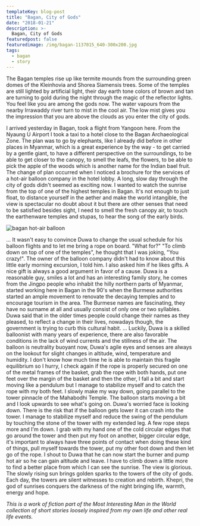 ```yaml
---
templateKey: blog-post
title: "Bagan, City of Gods"
date: "2018-01-21"
description: >-
  Bagan, City of Gods
featuredpost: false
featuredimage: /img/bagan-1137015_640-300x200.jpg
tags:
  - bagan
  - story
---
```


The Bagan temples rise up like termite mounds from the surrounding green domes of the Kleinhovia and Shorea Siamensis trees. Some of the temples are still lighted by artificial light, their day earth tone colors of brown and tan are turning to gold during the night through the magic of the reflector lights. You feel like you are among the gods now. The water vapours from the nearby Irrawaddy river turn to mist in the cool air. The low mist gives you the impression that you are above the clouds as you enter the city of gods.

I arrived yesterday in Bagan, took a flight from Yangoon here. From the Nyaung U Airport I took a taxi to a hotel close to the Bagan Archaeological Zone. The plan was to go by elephants, like I already did before in other places in Myanmar, which is a great experience by the way - to get carried by a gentle giant, to have a different perspective on the surroundings, to be able to get closer to the canopy, to smell the leafs, the flowers, to be able to pick the apple of the woods which is another name for the Indian bael fruit. The change of plan occurred when I noticed a brochure for the services of a hot-air balloon company in the hotel lobby. A long, slow day through the city of gods didn't seemed as exciting now. I wanted to watch the sunrise from the top of one of the highest temples in Bagan. It's not enough to just float, to distance yourself in the aether and make the world intangible, the view is spectacular no doubt about it but there are other senses that need to be satisfied besides sight, I need to smell the fresh canopy air, to touch the earthenware temples and stupas, to hear the song of the early birds.

![bagan hot-air balloon](https://stefantesoi.com/wp-content/uploads/2018/01/bagan-1137015_640-300x200.jpg)

... It wasn't easy to convince Duwa to change the usual schedule for his balloon flights and to let me bring a rope on board. "What for?" "To climb down on top of one of the temples", he thought that I was joking, "You crazy!". The owner of the balloon company didn't had to know about this little early morning excursion, I told him. I also asked him if he likes gifts. A nice gift is always a good argument in favor of a cause. Duwa is a reasonable guy, smiles a lot and has an interesting family story, he comes from the Jingpo people who inhabit the hilly northern parts of Myanmar, started working here in Bagan in the 90's when the Burmese authorities started an ample movement to renovate the decaying temples and to encourage tourism in the area. The Burmese names are fascinating, they have no surname at all and usually consist of only one or two syllables. Duwa said that in the older times people could change their names as they pleased, to reflect a change in their lives, nowadays though, the government is trying to curb this cultural habit. ... Luckily, Duwa is a skilled balloonist with many years of experience, there are also favorable conditions in the lack of wind currents and the stillness of the air. The balloon is neutrality buoyant now, Duwa's agile eyes and senses are always on the lookout for slight changes in altitude, wind, temperature and humidity. I don't know how much time he is able to maintain this fragile equilibrium so I hurry, I check again if the rope is properly secured on one of the metal frames of the basket, grab the rope with both hands, put one feet over the margin of the basket and then the other, I fall a bit and start moving like a pendulum but I manage to stabilize myself and to catch the rope with my both feet. I slowly make my way down, going parallel to the tower pinnacle of the Mahabodhi Temple. The balloon starts moving a bit and I look upwards to see what's going on. Duwa's worried face is looking down. There is the risk that if the balloon gets lower it can crash into the tower. I manage to stabilize myself and reduce the swing of the pendulum by touching the stone of the tower with my extended leg. A few rope steps more and I'm down. I grab with my hand one of the cold circular edges that go around the tower and then put my foot on another, bigger circular edge, it's important to always have three points of contact when doing these kind of things, pull myself towards the tower, put my other foot down and then let go of the rope. I shout to Duwa that he can now start the burner and pump hot air so he can gain altitude and leave. I have to climb down a little more to find a better place from which I can see the sunrise. The view is glorious. The slowly rising sun brings golden sparks to the towers of the city of gods. Each day, the towers are silent witnesses to creation and rebirth. Khepri, the god of sunrises conquers the darkness of the night bringing life, warmth, energy and hope.

_This is a work of fiction part of the Most Interesting Man in the World collection of short stories loosely inspired from my own life and other real life events._
